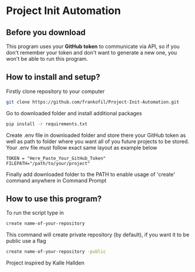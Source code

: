 # Project Init Automation

## Before you download
This program uses your __GitHub token__ to communicate via API, so if you don't remember your token
and don't want to generate a new one, you won't be able to run this program.

## How to install and setup?
Firstly clone repository to your computer
```bash
git clone https://github.com/frankofil/Project-Init-Automation.git
```
Go to downloaded folder and install additional packages
```bash
pip install -r requirements.txt
```
Create .env file in downloaded folder and store there your GitHub token as well as path to folder
where you want all of you future projects to be stored. Your .env file must follow exact same layout
as example below
```
TOKEN = "Here_Paste_Your_GitHub_Token"
FILEPATH="/path/to/your/project"
```
Finally add downloaded folder to the PATH to enable usage of 'create' command anywhere in Command Prompt

## How to use this program?
To run the script type in
```bash
create name-of-your-repository
```
This command will create private repository (by default), if you want it to be public use a flag
```bash
create name-of-your-repository -public
```

Project inspired by Kalle Hallden

